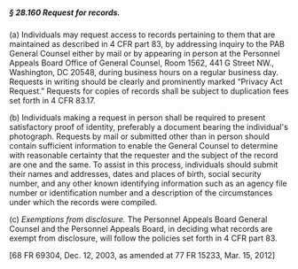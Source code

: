 ##### § 28.160 Request for records. #####

(a) Individuals may request access to records pertaining to them that are maintained as described in 4 CFR part 83, by addressing inquiry to the PAB General Counsel either by mail or by appearing in person at the Personnel Appeals Board Office of General Counsel, Room 1562, 441 G Street NW., Washington, DC 20548, during business hours on a regular business day. Requests in writing should be clearly and prominently marked “Privacy Act Request.” Requests for copies of records shall be subject to duplication fees set forth in 4 CFR 83.17.

(b) Individuals making a request in person shall be required to present satisfactory proof of identity, preferably a document bearing the individual's photograph. Requests by mail or submitted other than in person should contain sufficient information to enable the General Counsel to determine with reasonable certainty that the requester and the subject of the record are one and the same. To assist in this process, individuals should submit their names and addresses, dates and places of birth, social security number, and any other known identifying information such as an agency file number or identification number and a description of the circumstances under which the records were compiled.

(c) *Exemptions from disclosure.* The Personnel Appeals Board General Counsel and the Personnel Appeals Board, in deciding what records are exempt from disclosure, will follow the policies set forth in 4 CFR part 83.

[68 FR 69304, Dec. 12, 2003, as amended at 77 FR 15233, Mar. 15, 2012]